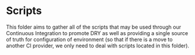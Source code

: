<!--
Copyright (C) 2020-2022 Arm Limited or its affiliates and Contributors. All rights reserved.
SPDX-License-Identifier: Proprietary
-->
# Scripts

This folder aims to gather all of the scripts that may be used through our Continuous Integration to promote DRY as well as providing a single source of truth for configuration of environment (so that if there is a move to another CI provider, we only need to deal with scripts located in this folder).